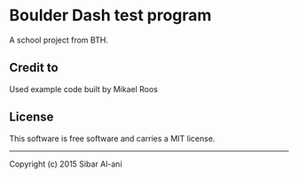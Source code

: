 Boulder Dash test program
==================
A school project from BTH.


Credit to
------------------
Used example code built by Mikael Roos

License 
------------------
This software is free software and carries a MIT license.

------------------
Copyright (c) 2015 Sibar Al-ani